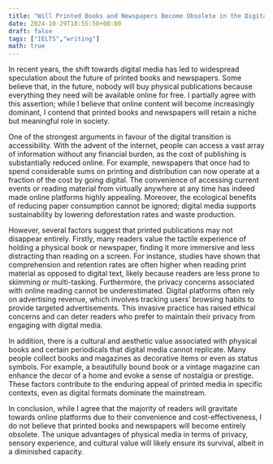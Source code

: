 ```yaml
---
title: "Will Printed Books and Newspapers Become Obsolete in the Digital Age?"
date: 2024-10-29T18:55:50+08:00
draft: false
tags: ["IELTS","writing"]
math: true
---
```


In recent years, the shift towards digital media has led to widespread speculation about the future of printed books and newspapers. Some believe that, in the future, nobody will buy physical publications because everything they need will be available online for free. I partially agree with this assertion; while I believe that online content will become increasingly dominant, I contend that printed books and newspapers will retain a niche but meaningful role in society.

One of the strongest arguments in favour of the digital transition is accessibility. With the advent of the internet, people can access a vast array of information without any financial burden, as the cost of publishing is substantially reduced online. For example, newspapers that once had to spend considerable sums on printing and distribution can now operate at a fraction of the cost by going digital. The convenience of accessing current events or reading material from virtually anywhere at any time has indeed made online platforms highly appealing. Moreover, the ecological benefits of reducing paper consumption cannot be ignored; digital media supports sustainability by lowering deforestation rates and waste production.

However, several factors suggest that printed publications may not disappear entirely. Firstly, many readers value the tactile experience of holding a physical book or newspaper, finding it more immersive and less distracting than reading on a screen. For instance, studies have shown that comprehension and retention rates are often higher when reading print material as opposed to digital text, likely because readers are less prone to skimming or multi-tasking. Furthermore, the privacy concerns associated with online reading cannot be underestimated. Digital platforms often rely on advertising revenue, which involves tracking users’ browsing habits to provide targeted advertisements. This invasive practice has raised ethical concerns and can deter readers who prefer to maintain their privacy from engaging with digital media.

In addition, there is a cultural and aesthetic value associated with physical books and certain periodicals that digital media cannot replicate. Many people collect books and magazines as decorative items or even as status symbols. For example, a beautifully bound book or a vintage magazine can enhance the decor of a home and evoke a sense of nostalgia or prestige. These factors contribute to the enduring appeal of printed media in specific contexts, even as digital formats dominate the mainstream.

In conclusion, while I agree that the majority of readers will gravitate towards online platforms due to their convenience and cost-effectiveness, I do not believe that printed books and newspapers will become entirely obsolete. The unique advantages of physical media in terms of privacy, sensory experience, and cultural value will likely ensure its survival, albeit in a diminished capacity.
